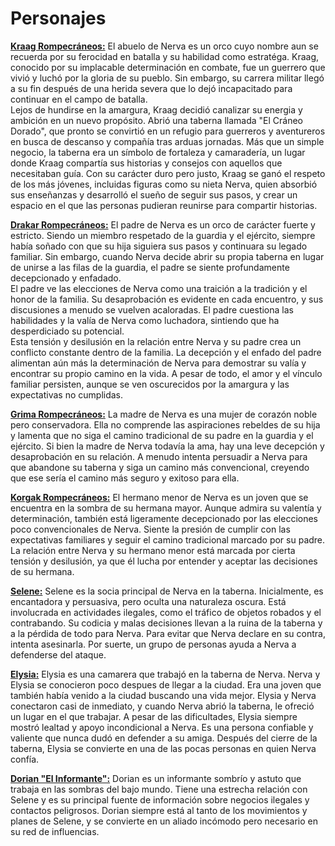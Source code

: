 # Personajes
<ins>**Kraag Rompecráneos:**</ins> El abuelo de Nerva es un orco cuyo nombre aun se recuerda por su ferocidad
en batalla y su habilidad como estratéga. Kraag, conocido por su implacable determinación en combate, fue un 
guerrero que vivió y luchó por la gloria de su pueblo. Sin embargo, su carrera militar llegó a su fin después 
de una herida severa que lo dejó incapacitado para continuar en el campo de batalla.  
Lejos de hundirse en la amargura, Kraag decidió canalizar su energia y ambición en un nuevo propósito. Abrió 
una taberna llamada "El Cráneo Dorado", que pronto se convirtió en un refugio para guerreros y aventureros en 
busca de descanso y compañía tras arduas jornadas. Más que un simple negocio, la taberna era un símbolo de 
fortaleza y camaradería, un lugar donde Kraag compartía sus historias y consejos con aquellos que necesitaban guía. 
Con su carácter duro pero justo, Kraag se ganó el respeto de los más jóvenes, incluidas figuras como su nieta Nerva, 
quien absorbió sus enseñanzas y desarrolló el sueño de seguir sus pasos, y crear un espacio en el que las personas 
pudieran reunirse para compartir historias. 

<ins>**Drakar Rompecráneos:**</ins> El padre de Nerva es un orco de carácter fuerte y estricto. Siendo un
miembro respetado de la guardia y el ejército, siempre había soñado con que su hija siguiera sus
pasos y continuara su legado familiar. Sin embargo, cuando Nerva decide abrir su propia taberna
en lugar de unirse a las filas de la guardia, el padre se siente profundamente decepcionado y
enfadado.  
El padre ve las elecciones de Nerva como una traición a la tradición y el honor de la familia. Su
desaprobación es evidente en cada encuentro, y sus discusiones a menudo se vuelven
acaloradas. El padre cuestiona las habilidades y la valía de Nerva como luchadora, sintiendo que
ha desperdiciado su potencial.  
Esta tensión y desilusión en la relación entre Nerva y su padre crea un conflicto constante dentro
de la familia. La decepción y el enfado del padre alimentan aún más la determinación de Nerva
para demostrar su valía y encontrar su propio camino en la vida. A pesar de todo, el amor y el
vínculo familiar persisten, aunque se ven oscurecidos por la amargura y las expectativas no
cumplidas.  

<ins>**Grima Rompecráneos:**</ins> La madre de Nerva es una mujer de corazón noble pero conservadora.
Ella no comprende las aspiraciones rebeldes de su hija y lamenta que no siga el camino
tradicional de su padre en la guardia y el ejército. Si bien la madre de Nerva todavía la ama, hay
una leve decepción y desaprobación en su relación. A menudo intenta persuadir a Nerva para
que abandone su taberna y siga un camino más convencional, creyendo que ese sería el camino
más seguro y exitoso para ella.

<ins>**Korgak Rompecráneos:**</ins> El hermano menor de Nerva es un joven que se encuentra en la sombra
de su hermana mayor. Aunque admira su valentía y determinación, también está ligeramente
decepcionado por las elecciones poco convencionales de Nerva. Siente la presión de cumplir
con las expectativas familiares y seguir el camino tradicional marcado por su padre. La relación
entre Nerva y su hermano menor está marcada por cierta tensión y desilusión, ya que él lucha
por entender y aceptar las decisiones de su hermana.

<ins>**Selene:**</ins> Selene es la socia principal de Nerva en la taberna. Inicialmente, es encantadora y
persuasiva, pero oculta una naturaleza oscura. Está involucrada en actividades ilegales, como el
tráfico de objetos robados y el contrabando. Su codicia y malas decisiones llevan a la ruina de la
taberna y a la pérdida de todo para Nerva. Para evitar que Nerva declare en su contra, intenta asesinarla. 
Por suerte, un grupo de personas ayuda a Nerva a defenderse del ataque. 

<ins>**Elysia:**</ins> Elysia es una camarera que trabajó en la taberna de Nerva. Nerva y Elysia se 
conocieron poco despues de llegar a la ciudad. Era una joven que también había venido a la ciudad 
buscando una vida mejor. Elysia y Nerva conectaron casi de inmediato, y cuando Nerva abrió la taberna,
le ofreció un lugar en el que trabajar. A pesar de las dificultades, Elysia siempre mostró lealtad 
y apoyo incondicional a Nerva. Es una persona confiable y valiente que nunca dudó en defender a su 
amiga. Después del cierre de la taberna, Elysia se convierte en una de las pocas personas en quien 
Nerva confía.

<ins>**Dorian "El Informante":**</ins> Dorian es un informante sombrío y astuto que trabaja en las sombras
del bajo mundo. Tiene una estrecha relación con Selene y es su principal fuente de información
sobre negocios ilegales y contactos peligrosos. Dorian siempre está al tanto de los movimientos
y planes de Selene, y se convierte en un aliado incómodo pero necesario en su red de
influencias.
